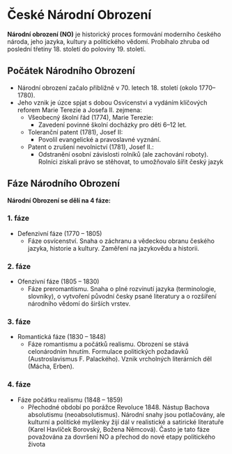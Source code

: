 # České Národní Obrození

**Národní obrození (NO)** je historický proces formování moderního českého národa, jeho jazyka, kultury a politického vědomí. Probíhalo zhruba od poslední třetiny 18. století do poloviny 19. století.

## Počátek Národního Obrození

- Národní obrození začalo přibližně v 70. letech 18. století (okolo 1770–1780).
- Jeho vznik je úzce spjat s dobou Osvícenstvi a vydáním klíčových reforem Marie Terezie a Josefa II. zejmena:
  - Všeobecný školní řád (1774), Marie Terezie:
    - Zavedení povinné školní docházky pro děti 6–12 let.
  - Toleranční patent (1781), Josef II:
    - Povolil evangelické a pravoslavné vyznání.
  - Patent o zrušení nevolnictví (1781), Josef II.:
    - Odstranění osobní závislosti rolníků (ale zachování roboty). Rolníci získali právo se stěhovat, to umožňovalo šířit český jazyk

## Fáze Národního Obrození

**Národní Obrození se dělí na 4 fáze:**
  
### 1. fáze

- Defenzivní fáze (1770 – 1805)
  - Fáze osvícenství. Snaha o záchranu a vědeckou obranu českého jazyka, historie a kultury. Zaměření na jazykovědu a historii.

### 2. fáze

- Ofenzivní fáze (1805 – 1830)
  - Fáze preromantismu. Snaha o plné rozvinutí jazyka (terminologie, slovníky), o vytvoření původní česky psané literatury a o rozšíření národního vědomí do širších vrstev. 

### 3. fáze

- Romantická fáze (1830 – 1848)
  - Fáze romantismu a počátků realismu. Obrození se stává celonárodním hnutím. Formulace politických požadavků (Austroslavismus F. Palackého). Vznik vrcholných literárních děl (Mácha, Erben).

### 4. fáze

- Fáze počátku realismu (1848 – 1859)
  - Přechodné období po porážce Revoluce 1848. Nástup Bachova absolutismu (neoabsolutismus). Národní snahy jsou potlačovány, ale kulturní a politické myšlenky žijí dál v realistické a satirické literatuře (Karel Havlíček Borovský, Božena Němcová). Často je tato fáze považována za dovršení NO a přechod do nové etapy politického života


